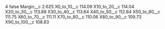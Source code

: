 <?xml version="1.0" encoding="UTF-8"?>
<CustomMetadata xmlns="http://soap.sforce.com/2006/04/metadata" xmlns:xsi="http://www.w3.org/2001/XMLSchema-instance" xmlns:xsd="http://www.w3.org/2001/XMLSchema">
    <label>4</label>
    <protected>false</protected>
    <values>
        <field>Margin__c</field>
        <value xsi:type="xsd:double">2.625</value>
    </values>
    <values>
        <field>X0_to_10__c</field>
        <value xsi:type="xsd:double">114.09</value>
    </values>
    <values>
        <field>X10_to_20__c</field>
        <value xsi:type="xsd:double">114.04</value>
    </values>
    <values>
        <field>X20_to_30__c</field>
        <value xsi:type="xsd:double">113.88</value>
    </values>
    <values>
        <field>X30_to_40__c</field>
        <value xsi:type="xsd:double">113.64</value>
    </values>
    <values>
        <field>X40_to_50__c</field>
        <value xsi:type="xsd:double">112.84</value>
    </values>
    <values>
        <field>X50_to_60__c</field>
        <value xsi:type="xsd:double">111.75</value>
    </values>
    <values>
        <field>X60_to_70__c</field>
        <value xsi:type="xsd:double">111.11</value>
    </values>
    <values>
        <field>X70_to_80__c</field>
        <value xsi:type="xsd:double">110.06</value>
    </values>
    <values>
        <field>X80_to_90__c</field>
        <value xsi:type="xsd:double">109.73</value>
    </values>
    <values>
        <field>X90_to_100__c</field>
        <value xsi:type="xsd:double">108.83</value>
    </values>
</CustomMetadata>

